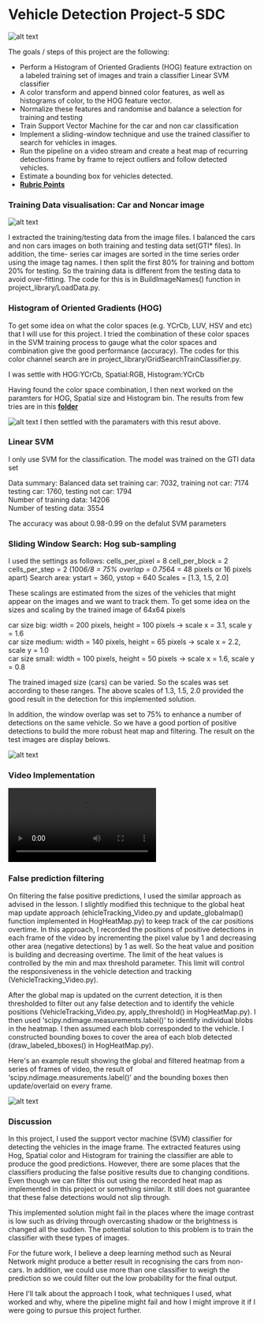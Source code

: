 
# **Vehicle Detection Project-5 SDC**
![alt text][image0]

The goals / steps of this project are the following:
* Perform a Histogram of Oriented Gradients (HOG) feature extraction on a labeled training set of images and train a classifier Linear SVM classifier
* A color transform and append binned color features, as well as histograms of color, to the HOG feature vector. 
* Normalize these features and randomise and balance a selection for training and testing
* Train Support Vector Machine for the car and non car classification
* Implement a sliding-window technique and use the trained classifier to search for vehicles in images.
* Run the pipeline on a video stream and create a heat map of recurring detections frame by frame to reject outliers and follow detected vehicles.
* Estimate a bounding box for vehicles detected.
* [**Rubric Points**](https://review.udacity.com/#!/rubrics/513/view)

[//]: # (Image References)
[image0]: ./output_images/intro.png "project"
[image1]: ./output_images/features/data_in.png "Cars-Notcars"
[image2]: ./output_images/features/car_hog.png "Car-HOG" 
[image3]: ./output_images/features/car_spatial.png "Car-Spatial"
[image4]: ./output_images/features/notcar_hog.png "Notcar-HOG"
[image5]: ./output_images/features/notcar_spatial.png "Notcar-Spatial"
[image6]: ./output_images/ParametersTuning/hog_0_spatial_16.png "HOG0"
[image7]: ./output_images/ParametersTuning/hog_1_spatial_16.png "HOG1"
[image8]: ./output_images/ParametersTuning/hog_2_spatial_16.png "HOG2"
[image9]: ./output_images/ParametersTuning/hog_all_spatial_16.png "HOG_ALL_LOW"
[image10]: ./output_images/ParametersTuning/hog_all_spatial_32.png "HOG_ALL_GOOD"
[image11]: ./output_images/tracking/all.png "SampleResults"
[image12]: ./output_images/windowsearch/HogSubsampling.png "HOG_Search"
[video1]: ./project_video_out.mp4

 
### Training Data visualisation: Car and Noncar image ###
![alt text][image1]

I extracted the training/testing data from the image files. I balanced the cars and non cars images on both training and testing data set(GTI* files). In addition, the time- series car images are sorted in the time series order using the image tag names. I then split the first 80% for training and bottom 20% for testing. So the training data is different from the testing data to avoid over-fitting. The code for this is in BuildImageNames() function in project_library/LoadData.py.


### Histogram of Oriented Gradients (HOG)
To get some idea on what the color spaces (e.g. YCrCb, LUV, HSV and etc) that I will use for this project. I tried the combination of these color spaces in the SVM training process to gauge what the color spaces and combination give the good performance (accuracy). The codes for this color channel search are in project_library/GridSearchTrainClassifier.py.

I was settle with HOG:YCrCb, Spatial:RGB, Histogram:YCrCb

Having found the color space combination, I then next worked on the paramters for HOG, Spatial size and Histogram bin.
The results from few tries are in this [**folder**](./output_images/ParametersTuning/)

![alt text][image10]
I then settled with the paramaters with this resut above.


### Linear SVM 
I only use SVM for the classification. The model was trained on the GTI data set
 
Data summary: Balanced data set
training car:  7032, training not car:  7174  
testing car:  1760, testing not car:  1794  
Number of training data:  14206  
Number of testing data:   3554

The accuracy was about 0.98-0.99 on the defalut SVM parameters

### Sliding Window Search: Hog sub-sampling
I used the settings as follows:
cells_per_pixel = 8
cell_per_block  = 2 
cells_per_step = 2 (100*6/8 = 75% overlap = 0.75*64 = 48 pixels or 16 pixels apart)
Search area: ystart = 360, ystop  = 640
Scales = [1.3, 1.5, 2.0] 

These scalings are estimated from the sizes of the vehicles that might appear on the images and we want to track them. 
To get some idea on the sizes and scaling by the trained image of 64x64 pixels 

car size big:    width = 200 pixels, height = 100 pixels  →  scale x = 3.1, scale y = 1.6  
car size medium: width = 140 pixels, height =   65 pixels  →  scale x = 2.2, scale y = 1.0  
car size small:  width = 100 pixels, height =   50 pixels  →  scale x = 1.6, scale y = 0.8  

The trained imaged size (cars) can be varied. So the scales was set according to these ranges. 
The above scales of 1.3, 1.5, 2.0 provided the good result in the detection for this implemented solution.

In addition, the window overlap was set to  75% to enhance a number of detections on the same vehicle. So we have a good portion of positive detections to build the more robust heat map and filtering. The result on the test images are display belows.

![alt text][image12]


### Video Implementation
![link to my video result][video1]


### False prediction filtering
On filtering the false positive predictions, I used the similar approach as advised in the lesson. I slightly modified this technique to the global heat map update approach (ehicleTracking_Video.py and update_globalmap() function implemented in HogHeatMap.py) to keep track of the car positions overtime. In this approach, I recorded the positions of positive detections in each frame of the video by incrementing the pixel value by 1 and decreasing other area (negative detections) by 1 as well. So the heat value and position is building and decreasing overtime. The limit of the heat values is controlled by the min and max threshold parameter.  This limit will control the responsiveness in the vehicle detection and tracking (VehicleTracking_Video.py).
  
After the global map is updated on the current detection, it is then thresholded to filter out any false detection and to identify the vehicle positions (VehicleTracking_Video.py, apply_threshold() in HogHeatMap.py). I then used ‘scipy.ndimage.measurements.label()’ to identify individual blobs in the heatmap.  I then assumed each blob corresponded to the vehicle.  I constructed bounding boxes to cover the area of each blob detected (draw_labeled_bboxes() in HogHeatMap.py).

Here's an example result showing the global and filtered heatmap from a series of frames of video, the result of ‘scipy.ndimage.measurements.label()’ and the bounding boxes then update/overlaid on every frame.

![alt text][image11]


### Discussion

In this project, I used the support vector machine (SVM) classifier for detecting the vehicles in the image frame. The extracted features using Hog, Spatial color and Histogram for training the classifier are able to produce the good predictions. However, there are some places that the classifiers producing the false positive results due to changing conditions. Even though we can filter this out using the recorded heat map as implemented in this project or something similar. It still does not guarantee that these false detections would not slip through.

This implemented solution might fail in the places where the image contrast is low such as driving through overcasting shadow or the brightness is changed all the sudden. The potential solution to this problem is to train the classifier with these types of images.

For the future work, I believe a deep learning method such as Neural Network might produce a better result in recognising the cars from non-cars. In addition, we could use more than one classifier to weigh the prediction so we could filter out the low probability for the final output.

Here I'll talk about the approach I took, what techniques I used, what worked and why, where the pipeline might fail and how I might improve it if I were going to pursue this project further.  

